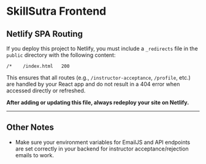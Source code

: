 # SkillSutra Frontend

## Netlify SPA Routing

If you deploy this project to Netlify, you must include a `_redirects` file in the `public` directory with the following content:

```
/*    /index.html   200
```

This ensures that all routes (e.g., `/instructor-acceptance`, `/profile`, etc.) are handled by your React app and do not result in a 404 error when accessed directly or refreshed.

**After adding or updating this file, always redeploy your site on Netlify.**

---

## Other Notes
- Make sure your environment variables for EmailJS and API endpoints are set correctly in your backend for instructor acceptance/rejection emails to work. 